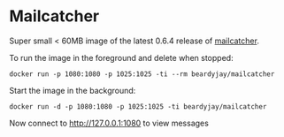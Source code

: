
# Mailcatcher

Super small < 60MB image of the latest 0.6.4 release of [mailcatcher][1]. 

To run the image in the foreground and delete when stopped: 

`docker run -p 1080:1080 -p 1025:1025 -ti --rm beardyjay/mailcatcher`

Start the image in the background:

`docker run -d -p 1080:1080 -p 1025:1025 -ti beardyjay/mailcatcher`

Now connect to http://127.0.0.1:1080 to view messages

[1]: https://mailcatcher.me/

